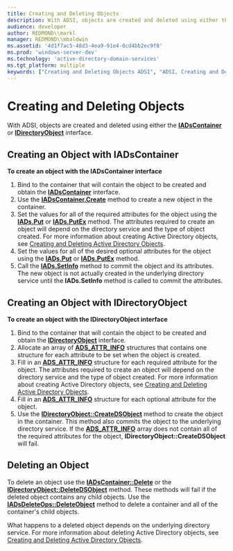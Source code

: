 ```yaml
---
title: Creating and Deleting Objects
description: With ADSI, objects are created and deleted using either the IADsContainer or IDirectoryObject interface.
audience: developer
author: REDMOND\\markl
manager: REDMOND\\mbaldwin
ms.assetid: '4d1f7ac5-48d3-4ea9-91e4-0cd4bb2ec9f8'
ms.prod: 'windows-server-dev'
ms.technology: 'active-directory-domain-services'
ms.tgt_platform: multiple
keywords: ["Creating and Deleting Objects ADSI", "ADSI, Creating and Deleting Objects"]
---
```


# Creating and Deleting Objects

With ADSI, objects are created and deleted using either the [**IADsContainer**](iadscontainer.md) or [**IDirectoryObject**](idirectoryobject.md) interface.

## Creating an Object with IADsContainer

**To create an object with the IADsContainer interface**

1.  Bind to the container that will contain the object to be created and obtain the [**IADsContainer**](iadscontainer.md) interface.
2.  Use the [**IADsContainer.Create**](iadscontainer-create.md) method to create a new object in the container.
3.  Set the values for all of the required attributes for the object using the [**IADs.Put**](iads-put.md) or [**IADs.PutEx**](iads-putex.md) method. The attributes required to create an object will depend on the directory service and the type of object created. For more information about creating Active Directory objects, see [Creating and Deleting Active Directory Objects](https://msdn.microsoft.com/library/aa772216).
4.  Set the values for all of the desired optional attributes for the object using the [**IADs.Put**](iads-put.md) or [**IADs.PutEx**](iads-putex.md) method.
5.  Call the [**IADs.SetInfo**](iads-setinfo.md) method to commit the object and its attributes. The new object is not actually created in the underlying directory service until the **IADs.SetInfo** method is called to commit the attributes.

## Creating an Object with IDirectoryObject

**To create an object with the IDirectoryObject interface**

1.  Bind to the container that will contain the object to be created and obtain the [**IDirectoryObject**](idirectoryobject.md) interface.
2.  Allocate an array of [**ADS\_ATTR\_INFO**](ads-attr-info.md) structures that contains one structure for each attribute to be set when the object is created.
3.  Fill in an [**ADS\_ATTR\_INFO**](ads-attr-info.md) structure for each required attribute for the object. The attributes required to create an object will depend on the directory service and the type of object created. For more information about creating Active Directory objects, see [Creating and Deleting Active Directory Objects](https://msdn.microsoft.com/library/aa772216).
4.  Fill in an [**ADS\_ATTR\_INFO**](ads-attr-info.md) structure for each optional attribute for the object.
5.  Use the [**IDirectoryObject::CreateDSObject**](idirectoryobject-createdsobject.md) method to create the object in the container. This method also commits the object to the underlying directory service. If the [**ADS\_ATTR\_INFO**](ads-attr-info.md) array does not contain all of the required attributes for the object, **IDirectoryObject::CreateDSObject** will fail.

## Deleting an Object

To delete an object use the [**IADsContainer::Delete**](iadscontainer-delete.md) or the [**IDirectoryObject::DeleteDSObject**](idirectoryobject-deletedsobject.md) method. These methods will fail if the deleted object contains any child objects. Use the [**IADsDeleteOps::DeleteObject**](iadsdeleteops-deleteobject.md) method to delete a container and all of the container's child objects.

What happens to a deleted object depends on the underlying directory service. For more information about deleting Active Directory objects, see [Creating and Deleting Active Directory Objects](https://msdn.microsoft.com/library/aa772216).

 

 




